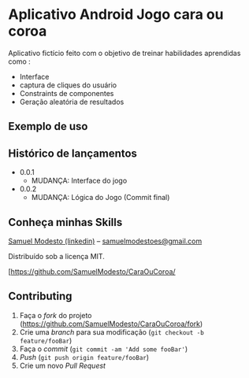 # Aplicativo Android Jogo cara ou coroa
Aplicativo fictício feito com o objetivo de treinar habilidades aprendidas como :
- Interface
- captura de cliques do usuário
- Constraints de componentes
- Geração aleatória de resultados


## Exemplo de uso



## Histórico de lançamentos

* 0.0.1 
     * MUDANÇA: Interface do jogo
* 0.0.2 
     * MUDANÇA: Lógica do Jogo (Commit final)


## Conheça minhas Skills

 [Samuel Modesto (linkedin)](https://www.linkedin.com/in/samuelmodesto/)  – samuelmodestoes@gmail.com

Distribuído sob a licença MIT.

[https://github.com/SamuelModesto/CaraOuCoroa/

## Contributing

1. Faça o _fork_ do projeto (https://github.com/SamuelModesto/CaraOuCoroa/fork)
2. Crie uma _branch_ para sua modificação (`git checkout -b feature/fooBar`)
3. Faça o _commit_ (`git commit -am 'Add some fooBar'`)
4. _Push_ (`git push origin feature/fooBar`)
5. Crie um novo _Pull Request_

[npm-image]: https://img.shields.io/npm/v/datadog-metrics.svg?style=flat-square
[npm-url]: https://npmjs.org/package/datadog-metrics
[npm-downloads]: https://img.shields.io/npm/dm/datadog-metrics.svg?style=flat-square
[travis-image]: https://img.shields.io/travis/dbader/node-datadog-metrics/master.svg?style=flat-square
[travis-url]: https://travis-ci.org/dbader/node-datadog-metrics
[wiki]: https://github.com/seunome/seuprojeto/wiki
